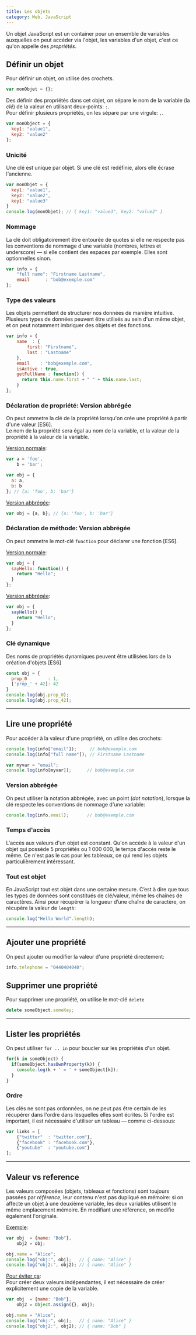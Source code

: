 ```yaml
---
title: Les objets
category: Web, JavaScript
---
```


Un objet JavaScript est un container pour un ensemble de variables auxquelles on peut accéder via l'objet, les variables d'un objet, c'est ce qu'on appelle des *propriétés*.

## Définir un objet

Pour définir un objet, on utilise des crochets.

``` js
var monObjet = {};
```

Des définir des propriétés dans cet objet, on sépare le nom de la variable (la *clé*) de la valeur en utilisant deux-points: `:`.  
Pour définir plusieurs propriétés, on les sépare par une virgule: `,`.

``` js
var monObject = {
  key1: "value1",
  key2: "value2"
};
``` 

### Unicité

Une clé est unique par objet. Si une clé est redéfinie, alors elle écrase l'ancienne.

``` js
var monObjet = {
  key1: "value1",
  key2: "value2",
  key1: "value3"
}
console.log(monObjet); // { key1: "value3", key2: "value2" }
```

### Nommage

La clé doit obligatoirement être entourée de quotes si elle ne respecte pas les conventions de nommage d'une variable (nombres, lettres et underscore) — si elle contient des espaces par exemple. Elles sont optionnelles sinon.

``` js
var info = {
    "full name": "Firstname Lastname",
    email      : "bob@exemple.com"
};
```

### Type des valeurs

Les objets permettent de structurer nos données de manière intuitive. Plusieurs types de données peuvent être utilisés au sein d'un même objet, et on peut notamment imbriquer des objets et des fonctions.

``` js
var info = {
    name  : {
        first: "Firstname",
        last : "Lastname"
    },
    email    : "bob@exemple.com",
    isActive : true,
    getFullName : function() {
      return this.name.first + " " + this.name.last;
    }
};
```

### Déclaration de propriété: Version abbrégée

On peut ommetre la clé de la propriété lorsqu'on crée une propriété à partir d'une valeur [ES6].  
Le nom de la propriété sera égal au nom de la variable, et la valeur de la propriété à la valeur de la variable.

<ins>Version normale</ins>:

``` js
var a = 'foo',
    b = 'bar';

var obj = {
  a: a,
  b: b
}; // {a: 'foo', b: 'bar'}
```

<ins>Version abbrégée</ins>:

``` js
var obj = {a, b}; // {a: 'foo', b: 'bar'}
```

### Déclaration de méthode: Version abbrégée

On peut ommetre le mot-clé `function` pour déclarer une fonction [ES6].

<ins>Version normale</ins>:

``` js
var obj = {
  sayHello: function() {
    return "Hello";
  }
};
```

<ins>Version abbrégée</ins>:

``` js
var obj = {
  sayHello() {
    return "Hello";
  }
};
```

### Clé dynamique

Des noms de propriétés dynamiques peuvent être utilisées lors de la création d'objets [ES6]

``` js
const obj = {
  prop_0        : 1,
  ['prop_' + 42]: 42
}
console.log(obj.prop_0);
console.log(obj.prop_42);
```

---

## Lire une propriété

Pour accéder à la valeur d'une propriété, on utilise des crochets:

``` js
console.log(info["email"]);     // bob@exemple.com
console.log(info["full name"]); // Firstname Lastname
```

``` js
var myvar = "email";
console.log(info[myvar]);      // bob@exemple.com
```

### Version abbrégée

On peut utiliser la notation abbrégée, avec un point (*dot notation*), lorsque la clé respecte les conventions de nommage d'une variable:

``` js
console.log(info.email);       // bob@exemple.com
```

### Temps d'accès

L'accès aux valeurs d'un objet est constant. Qu'on accède à la valeur d'un objet qui possède 5 propriétés ou 1 000 000, le temps d'accès reste le même. Ce n'est pas le cas pour les tableaux, ce qui rend les objets particulièrement intéressant.

### Tout est objet

En JavaScript tout est objet dans une certaine mesure. C’est à dire que tous les types de données sont constitués de clé/valeur, même les chaînes de caractères. Ainsi pour récupérer la longueur d’une chaîne de caractère, on récupère la valeur de `length`:

``` js
console.log("Hello World".length);
```

---

## Ajouter une propriété

On peut ajouter ou modifier la valeur d'une propriété directement:

``` js
info.telephone = "0440404040";
```

## Supprimer une propriété

Pour supprimer une propriété, on utilise le mot-clé `delete`

``` js
delete someObject.someKey;
```

---

## Lister les propriétés

On peut utiliser `for .. in` pour boucler sur les propriétés d'un objet.

``` js
for(k in someObject) {
  if(someObject.hasOwnProperty(k)) {
    console.log(k + ' = ' + someObject[k]);
  }
}
```

### Ordre

Les clés ne sont pas ordonnées, on ne peut pas être certain de les récupérer dans l'ordre dans lesquelles elles sont écrites. Si l'ordre est important, il est nécessaire d'utiliser un tableau — comme ci-dessous:

``` js
var links = [
    {"twitter"  : "twitter.com"},
    {"facebook" : "facebook.com"},
    {"youtube"  : "youtube.com"}
];
```

---

## Valeur vs reference

Les valeurs composées (objets, tableaux et fonctions) sont toujours passées par *référence*, leur contenu n'est pas dupliqué en mémoire: si on affecte un objet à une deuxième variable, les deux variables utilisent le même emplacement mémoire. En modifiant une référence, on modifie également l'originale.

<ins>Exemple</ins>:

``` js
var obj  = {name: "Bob"},
    obj2 = obj;

obj.name = "Alice";
console.log("obj:", obj);   // { name: "Alice" }
console.log("obj2:", obj2); // { name: "Alice" }
```

<ins>Pour éviter ça</ins>:  
Pour créer deux valeurs indépendantes, il est nécessaire de créer explicitement une copie de la variable.

``` js
var obj  = {name: "Bob"},
    obj2 = Object.assign({}, obj);

obj.name = "Alice";
console.log("obj:", obj);   // { name: "Alice" }
console.log("obj2:", obj2); // { name: "Bob" }
```
